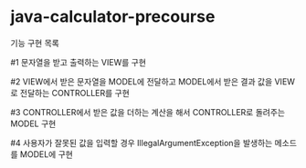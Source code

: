 # java-calculator-precourse

기능 구현 목록

#1 문자열을 받고 출력하는 VIEW를 구현

#2 VIEW에서 받은 문자열을 MODEL에 전달하고 MODEL에서 받은 결과 값을 VIEW로 전달하는 CONTROLLER를 구현

#3 CONTROLLER에서 받은 값을 더하는 계산을 해서 CONTROLLER로 돌려주는 MODEL 구현

#4 사용자가 잘못된 값을 입력할 경우 IllegalArgumentException을 발생하는 메소드를 MODEL에 구현
